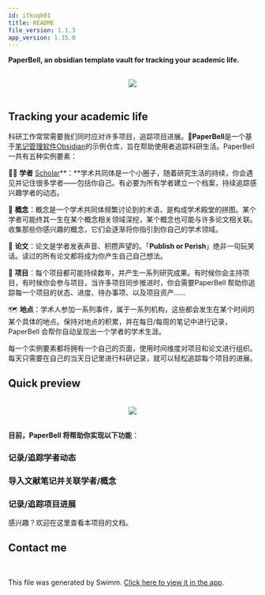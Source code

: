 ```yaml
---
id: ifkoqk01
title: README
file_version: 1.1.3
app_version: 1.15.0
---
```


**PaperBell, an obsidian template vault for tracking your academic life.**

<br/>

<div align="center"><img src="https://firebasestorage.googleapis.com/v0/b/swimmio.appspot.com/o/repositories%2FZ2l0aHViJTNBJTNBUGFwZXJCZWxsJTNBJTNBU29uZ3NoR2Vv%2Fec47d268-80c8-4df5-bf62-1c37a2f43a3b.gif?alt=media&token=bb7fe1a8-5a44-4364-9032-fe20a563bad4" style="width:'100%'"/></div>

<br/>

## Tracking your academic life

科研工作常常需要我们同时应对许多项目，追踪项目进展。🔔**PaperBell**是一个基于[笔记管理软件Obsidian](https://obsidian.md/)的示例仓库，旨在帮助使用者追踪科研生活。PaperBell 一共有五种实例要素：

🧑‍🔬 **学者** [Scholar](scholar.1qh4zo7q.sw.md)**：**学术共同体是一个小圈子，随着研究生活的持续，你会遇见并记住很多学者——包括你自己。有必要为所有学者建立一个档案，持续追踪感兴趣学者的动态。

🤔️ **概念**：概念是一个学术共同体频繁讨论到的术语，是构成学术殿堂的拼图。某个学者可能终其一生在某个概念相关领域深挖，某个概念也可能与许多论文相关联。收集那些你感兴趣的概念，它们会逐渐将你指引到你自己的学术领域。

📑 **论文**：论文是学者发表声音、积攒声望的。「**Publish or Perish**」绝非一句玩笑话。读过的所有论文都将成为你产生自己自己想法。

📁 **项目**：每个项目都可能持续数年，并产生一系列研究成果。有时候你会主持项目，有时候你会参与项目，当许多项目同步推进时，你会需要PaperBell 帮助你追踪每一个项目的状态、进度、待办事项、以及项目资产......

🗺️ **地点**：学术人参加一系列事件，属于一系列机构，这些都会发生在某个时间的某个具体的地点。保持对地点的积累，并在每日/每周的笔记中进行记录，PaperBell 会帮你自动呈现出一个学者的学术生涯。

每一个实例要素都将拥有一个自己的页面，使用时间维度对项目和论文进行组织。每天只需要在自己的当天日记里进行科研记录，就可以轻松追踪每个项目的进展。

## Quick preview

<br/>

<div align="center"><img src="https://firebasestorage.googleapis.com/v0/b/swimmio.appspot.com/o/repositories%2FZ2l0aHViJTNBJTNBUGFwZXJCZWxsJTNBJTNBU29uZ3NoR2Vv%2Fb80101ff-c7f3-4d89-8739-f5dc01a1730b.png?alt=media&token=8635b26c-05af-421c-b27b-73034ab529ed" style="width:'100%'"/></div>

<br/>

**目前，PaperBell 将帮助你实现以下功能**：

### 记录/追踪学者动态

### 导入文献笔记并关联学者/概念

### 记录/追踪项目进展

感兴趣？欢迎在这里查看本项目的文档。

## Contact me

<br/>

This file was generated by Swimm. [Click here to view it in the app](https://app.swimm.io/repos/Z2l0aHViJTNBJTNBUGFwZXJCZWxsJTNBJTNBU29uZ3NoR2Vv/docs/ifkoqk01).
